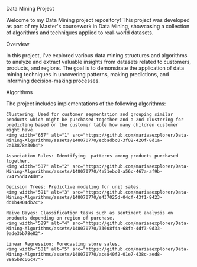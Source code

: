 Data Mining Project

Welcome to my Data Mining project repository! This project was developed as part of my Master's coursework in Data Mining, showcasing a collection of algorithms and techniques applied to real-world datasets.

Overview

In this project, I've explored various data mining structures and algorithms to analyze and extract valuable insights from datasets related to customers, products, and regions. The goal is to demonstrate the application of data mining techniques in uncovering patterns, making predictions, and informing decision-making processes.

Algorithms

The project includes implementations of the following algorithms:

    Clustering: Used for customer segmentation and grouping similar products which might be purchased together and a 2nd clustering for predicting based on the customer table how many children customer might have.
    <img width="657" alt="1" src="https://github.com/mariaaexplorer/Data-Mining-Algorithms/assets/148070770/ecbadbc0-3f02-420f-8d1a-2a13878e30b4">

    Association Rules: Identifying  patterns among products purchased together.
    <img width="587" alt="2" src="https://github.com/mariaaexplorer/Data-Mining-Algorithms/assets/148070770/4e51ebc0-a56c-467a-af9b-274755d474d0">

    Decision Trees: Predictive modeling for unit sales. 
    <img width="591" alt="3" src="https://github.com/mariaaexplorer/Data-Mining-Algorithms/assets/148070770/e437025d-04cf-43f1-8423-dd1b4904db2c">

    Naive Bayes: Classification tasks such as sentiment analysis on products depending on region of purchase.
    <img width="589" alt="4" src="https://github.com/mariaaexplorer/Data-Mining-Algorithms/assets/148070770/33608f4a-68fa-4df3-9d33-9ade3bb78e82">

    Linear Regression: Forecasting store sales.
    <img width="581" alt="5" src="https://github.com/mariaaexplorer/Data-Mining-Algorithms/assets/148070770/ace840f2-01e7-438c-aed8-89a5b8c66c47">


